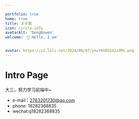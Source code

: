 ```yaml
---

portfolio: true
home: true
title: 关于我
icon: circle-info
avatarAlt: 'DengBowen'
welcome: '👋 Hello, I am'


avatar: https://s2.loli.net/2024/08/07/ynvY6hDSGX2zdMs.png
---
```


# Intro Page



大三，努力学习前端中~

<typed :typedList="['自在，轻盈，我本不想停留','烦烦烦',]"/>

* e-mail：2763201730@qq.com
* phone: 18282368835
* wechat:q18282368835

